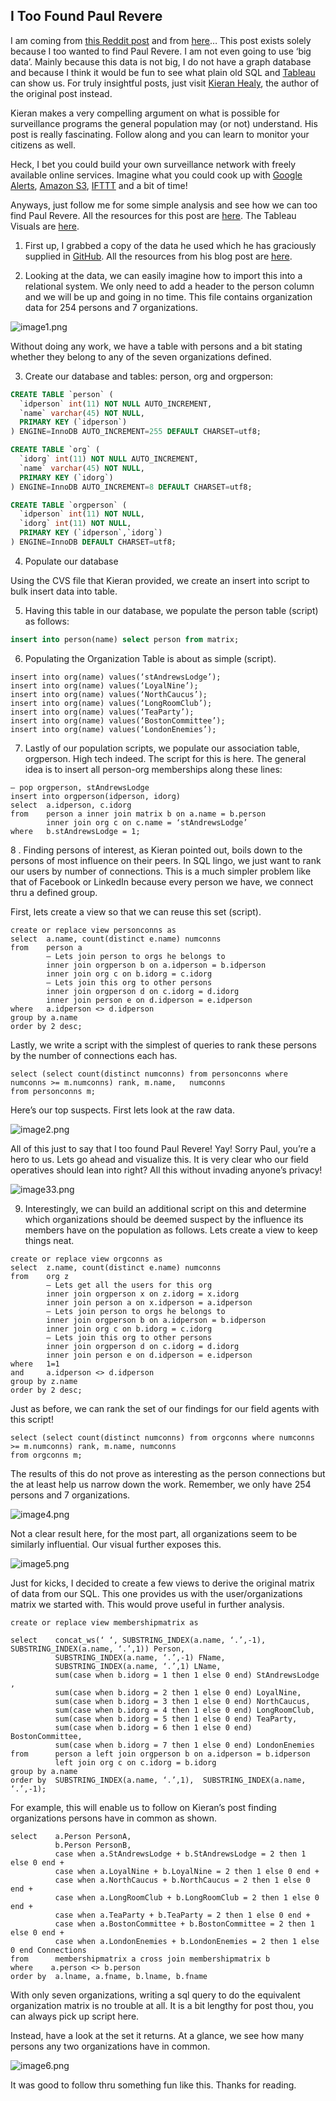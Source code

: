 ## I Too Found Paul Revere
I am coming from [this Reddit post](http://www.reddit.com/r/sociology/comments/1g38fk/finding_paul_revere_in_a_historical_example_a/) and from [here](http://kieranhealy.org/blog/archives/2013/06/09/using-metadata-to-find-paul-revere/)… This post exists solely because I too wanted to find Paul Revere.  I am not even going to use ‘big data’.  Mainly because this data is not big, I do not have a graph database and because I think it would be fun to see what plain old SQL and [Tableau](http://www.tableausoftware.com/) can show us.  For truly insightful posts, just visit [Kieran Healy](http://kieranhealy.org/blog/), the author of the original post instead.

Kieran makes a very compelling argument on what is possible for surveillance programs the general population may (or not) understand.  His post is really fascinating.  Follow along and you can learn to monitor your citizens as well. 

Heck, I bet you could build your own surveillance network with freely available online services.  Imagine what you could cook up with [Google Alerts](http://www.google.com/alerts), [Amazon S3](http://aws.amazon.com/s3/), [IFTTT](https://ifttt.com/) and a bit of time!

Anyways, just follow me for some simple analysis and see how we can too find Paul Revere.  All the resources for this post are [here](https://github.com/Mayin/paulrevere).  The Tableau Visuals are [here](http://public.tableausoftware.com/views/PaulRevere/Summary?:embed=y&:display_count=no).

1. First up, I grabbed a copy of the data he used which he has graciously supplied in [GitHub](https://github.com/).  All the resources from his blog post are [here](https://github.com/kjhealy/revere).

2. Looking at the data, we can easily imagine how to import this into a relational system.  We only need to add a header to the person column and we will be up and going in no time.  This file contains organization data for 254 persons and 7 organizations.

  ![image1.png](https://raw.githubusercontent.com/mariotalavera/paulrevere/master/docs/image1.png)

  Without doing any work, we have a table with persons and a bit stating whether they belong to any of the seven organizations defined.

3. Create our database and tables: person, org and orgperson:

  ``` SQL
  CREATE TABLE `person` ( 
    `idperson` int(11) NOT NULL AUTO_INCREMENT, 
    `name` varchar(45) NOT NULL, 
    PRIMARY KEY (`idperson`) 
  ) ENGINE=InnoDB AUTO_INCREMENT=255 DEFAULT CHARSET=utf8;
  ```

  ```SQL
  CREATE TABLE `org` ( 
    `idorg` int(11) NOT NULL AUTO_INCREMENT, 
    `name` varchar(45) NOT NULL, 
    PRIMARY KEY (`idorg`) 
  ) ENGINE=InnoDB AUTO_INCREMENT=8 DEFAULT CHARSET=utf8;
  ```

  ```sql
  CREATE TABLE `orgperson` ( 
    `idperson` int(11) NOT NULL, 
    `idorg` int(11) NOT NULL, 
    PRIMARY KEY (`idperson`,`idorg`) 
  ) ENGINE=InnoDB DEFAULT CHARSET=utf8;
  ```

4. Populate our database

  Using the CVS file that Kieran provided, we create an insert into script to bulk insert data into table.

5. Having this table in our database, we populate the person table (script) as follows:

  ``` sql
  insert into person(name) select person from matrix;
  ```

6. Populating the Organization Table is about as simple (script).

  ```
  insert into org(name) values(‘stAndrewsLodge’); 
  insert into org(name) values(‘LoyalNine’); 
  insert into org(name) values(‘NorthCaucus’); 
  insert into org(name) values(‘LongRoomClub’); 
  insert into org(name) values(‘TeaParty’); 
  insert into org(name) values(‘BostonCommittee’); 
  insert into org(name) values(‘LondonEnemies’);
  ```

7. Lastly of our population scripts, we populate our association table, orgperson.  High tech indeed.  The script for this is here.  The general idea is to insert all person-org memberships along these lines:

  ```
  — pop orgperson, stAndrewsLodge 
  insert into orgperson(idperson, idorg) 
  select  a.idperson, c.idorg 
  from    person a inner join matrix b on a.name = b.person 
          inner join org c on c.name = ‘stAndrewsLodge’ 
  where   b.stAndrewsLodge = 1;
  ```

8 . Finding persons of interest, as Kieran pointed out, boils down to the persons of most influence on their peers.  In SQL lingo, we just want to rank our users by number of connections.  This is a much simpler problem like that of Facebook or LinkedIn because every person we have, we connect thru a defined group.

  First, lets create a view so that we can reuse this set (script).

  ```
  create or replace view personconns as 
  select  a.name, count(distinct e.name) numconns 
  from    person a 
          — Lets join person to orgs he belongs to 
          inner join orgperson b on a.idperson = b.idperson 
          inner join org c on b.idorg = c.idorg 
          — Lets join this org to other persons 
          inner join orgperson d on c.idorg = d.idorg 
          inner join person e on d.idperson = e.idperson 
  where   a.idperson <> d.idperson 
  group by a.name 
  order by 2 desc;
  ```

  Lastly, we write a script with the simplest of queries to rank these persons by the number of connections each has.

  ```
  select (select count(distinct numconns) from personconns where numconns >= m.numconns) rank, m.name,   numconns 
  from personconns m;
  ```

Here’s our top suspects.  First lets look at the raw data.

![image2.png](https://raw.githubusercontent.com/mariotalavera/paulrevere/master/docs/image2.png)

All of this just to say that I too found Paul Revere! Yay!  Sorry Paul, you’re a hero to us.  Lets go ahead and visualize this.  It is very clear who our field operatives should lean into right?  All this without invading anyone’s privacy!

![image33.png](https://raw.githubusercontent.com/mariotalavera/paulrevere/master/docs/image33.png)

9. Interestingly, we can build an additional script on this and determine which organizations should be deemed suspect by the influence its members have on the population as follows.  Lets create a view to keep things neat.

  ```
  create or replace view orgconns as 
  select  z.name, count(distinct e.name) numconns 
  from    org z 
          — Lets get all the users for this org 
          inner join orgperson x on z.idorg = x.idorg 
          inner join person a on x.idperson = a.idperson 
          — Lets join person to orgs he belongs to 
          inner join orgperson b on a.idperson = b.idperson 
          inner join org c on b.idorg = c.idorg 
          — Lets join this org to other persons 
          inner join orgperson d on c.idorg = d.idorg 
          inner join person e on d.idperson = e.idperson 
  where   1=1 
  and     a.idperson <> d.idperson 
  group by z.name 
  order by 2 desc;
  ```

  Just as before, we can rank the set of our findings for our field agents with this script!

  ```
  select (select count(distinct numconns) from orgconns where numconns >= m.numconns) rank, m.name, numconns 
  from orgconns m;
  ```

  The results of this do not prove as interesting as the person connections but the at least help us narrow down the work.  Remember, we only have 254 persons and 7 organizations.

  ![image4.png](https://raw.githubusercontent.com/mariotalavera/paulrevere/master/docs/image4.png)

  Not a clear result here, for the most part, all organizations seem to be similarly influential.  Our visual further exposes this.

  ![image5.png](https://raw.githubusercontent.com/mariotalavera/paulrevere/master/docs/image5.png)

  Just for kicks, I decided to create a few views to derive the original matrix of data from our SQL. This one provides us with the user/organizations matrix we started with.  This would prove useful in further analysis.

  ```
  create or replace view membershipmatrix as
  
  select    concat_ws(‘ ‘, SUBSTRING_INDEX(a.name, ‘.’,-1),  SUBSTRING_INDEX(a.name, ‘.’,1)) Person, 
            SUBSTRING_INDEX(a.name, ‘.’,-1) FName, 
            SUBSTRING_INDEX(a.name, ‘.’,1) LName, 
            sum(case when b.idorg = 1 then 1 else 0 end) StAndrewsLodge , 
            sum(case when b.idorg = 2 then 1 else 0 end) LoyalNine, 
            sum(case when b.idorg = 3 then 1 else 0 end) NorthCaucus, 
            sum(case when b.idorg = 4 then 1 else 0 end) LongRoomClub, 
            sum(case when b.idorg = 5 then 1 else 0 end) TeaParty, 
            sum(case when b.idorg = 6 then 1 else 0 end) BostonCommittee, 
            sum(case when b.idorg = 7 then 1 else 0 end) LondonEnemies 
  from      person a left join orgperson b on a.idperson = b.idperson 
            left join org c on c.idorg = b.idorg 
  group by a.name 
  order by  SUBSTRING_INDEX(a.name, ‘.’,1),  SUBSTRING_INDEX(a.name, ‘.’,-1);
  ```

  For example, this will enable us to follow on Kieran’s post finding organizations persons have in common as shown.

  ```
  select    a.Person PersonA, 
            b.Person PersonB, 
            case when a.StAndrewsLodge + b.StAndrewsLodge = 2 then 1 else 0 end + 
            case when a.LoyalNine + b.LoyalNine = 2 then 1 else 0 end + 
            case when a.NorthCaucus + b.NorthCaucus = 2 then 1 else 0 end + 
            case when a.LongRoomClub + b.LongRoomClub = 2 then 1 else 0 end + 
            case when a.TeaParty + b.TeaParty = 2 then 1 else 0 end + 
            case when a.BostonCommittee + b.BostonCommittee = 2 then 1 else 0 end + 
            case when a.LondonEnemies + b.LondonEnemies = 2 then 1 else 0 end Connections 
  from      membershipmatrix a cross join membershipmatrix b 
  where    a.person <> b.person 
  order by  a.lname, a.fname, b.lname, b.fname
  ```

  With only seven organizations, writing a sql query to do the equivalent organization matrix is no trouble at all.  It is a bit lengthy for post thou, you can always pick up script here.

  Instead, have a look at the set it returns. At a glance, we see how many persons any two organizations have in common.

  ![image6.png](https://raw.githubusercontent.com/mariotalavera/paulrevere/master/docs/image6.png)

It was good to follow thru something fun like this.  Thanks for reading.

